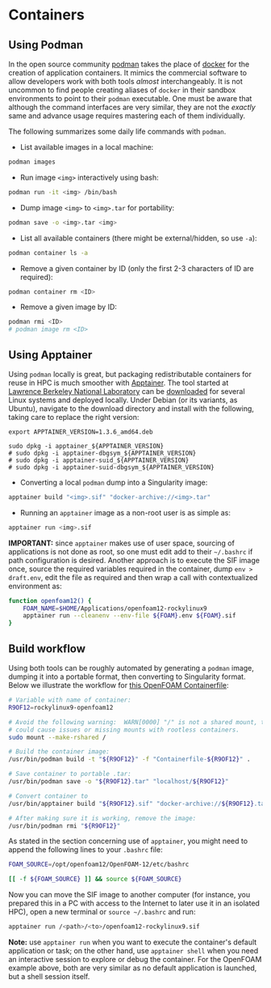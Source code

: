 # Containers

## Using Podman

In the open source community [podman](https://podman.io/) takes the place of [docker](https://www.docker.com/) for the creation of application containers. It mimics the commercial software to allow developers work with both tools *almost* interchangeably. It is not uncommon to find people creating aliases of `docker` in their sandbox environments to point to their `podman` executable. One must be aware that although the command interfaces are very similar, they are not the *exactly* same and advance usage requires mastering each of them individually.

The following summarizes some daily life commands with `podman`.

- List available images in a local machine:

```bash
podman images
```

- Run image `<img>` interactively using bash:

```bash
podman run -it <img> /bin/bash
```

- Dump image `<img>` to `<img>.tar` for portability:

```bash
podman save -o <img>.tar <img>
```

- List all available containers (there might be external/hidden, so use `-a`):

```bash
podman container ls -a
```

- Remove a given container by ID (only the first 2-3 characters of ID are required):

```bash
podman container rm <ID>
```

- Remove a given image by ID:

```bash
podman rmi <ID>
# podman image rm <ID>
```

## Using Apptainer

Using `podman` locally is great, but packaging redistributable containers for reuse in HPC is much smoother with [Apptainer](https://apptainer.org/). The tool started at [Lawrence Berkeley National Laboratory](https://www.lbl.gov/) can be [downloaded](https://github.com/apptainer/apptainer/releases) for several Linux systems and deployed locally. Under Debian (or its variants, as Ubuntu), navigate to the download directory and install with the following, taking care to replace the right version:

```shell
export APPTAINER_VERSION=1.3.6_amd64.deb

sudo dpkg -i apptainer_${APPTAINER_VERSION}
# sudo dpkg -i apptainer-dbgsym_${APPTAINER_VERSION}
# sudo dpkg -i apptainer-suid_${APPTAINER_VERSION}
# sudo dpkg -i apptainer-suid-dbgsym_${APPTAINER_VERSION}
```

- Converting a local `podman` dump into a Singularity image:

```bash
apptainer build "<img>.sif" "docker-archive://<img>.tar"
```

- Running an `apptainer` image as a non-root user is as simple as:

```bash
apptainer run <img>.sif
```

**IMPORTANT:** since `apptainer` makes use of user space, sourcing of applications is not done as root, so one must edit add to their `~/.bashrc` if path configuration is desired. Another approach is to execute the SIF image once, source the required variables required in the container, dump `env > draft.env`, edit the file as required and then wrap a call with contextualized environment as:

```bash
function openfoam12() {
	FOAM_NAME=$HOME/Applications/openfoam12-rockylinux9
	apptainer run --cleanenv --env-file ${FOAM}.env ${FOAM}.sif
}
```

## Build workflow

Using both tools can be roughly automated by generating a `podman` image, dumping it into a portable format, then converting to Singularity format. Below we illustrate the workflow for [this OpenFOAM Containerfile](https://github.com/wallytutor/learning-by-teaching/blob/main/software/containers/Containerfile-rockylinux9-openfoam12):

```bash
# Variable with name of container:
R9OF12=rockylinux9-openfoam12

# Avoid the following warning:  WARN[0000] "/" is not a shared mount, this
# could cause issues or missing mounts with rootless containers.
sudo mount --make-rshared /

# Build the container image:
/usr/bin/podman build -t "${R9OF12}" -f "Containerfile-${R9OF12}" .

# Save container to portable .tar:
/usr/bin/podman save -o "${R9OF12}.tar" "localhost/${R9OF12}"

# Convert container to
/usr/bin/apptainer build "${R9OF12}.sif" "docker-archive://${R9OF12}.tar"

# After making sure it is working, remove the image:
/usr/bin/podman rmi "${R9OF12}"
```

As stated in the section concerning use of `apptainer`, you might need to append the following lines to your `.bashrc` file:

```bash
FOAM_SOURCE=/opt/openfoam12/OpenFOAM-12/etc/bashrc

[[ -f ${FOAM_SOURCE} ]] && source ${FOAM_SOURCE}
```

Now you can move the SIF image to another computer (for instance, you prepared this in a PC with access to the Internet to later use it in an isolated HPC), open a new terminal or `source ~/.bashrc` and run:

```bash
apptainer run /<path>/<to>/openfoam12-rockylinux9.sif
```

**Note:** use `apptainer run` when you want to execute the container's default application or task; on the other hand, use `apptainer shell` when you need an interactive session to explore or debug the container. For the OpenFOAM example above, both are very similar as no default application is launched, but a shell session itself.
